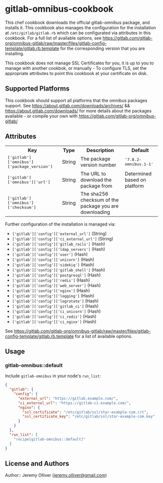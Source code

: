 # gitlab-omnibus-cookbook

This chef cookbook downloads the official gitlab-omnibus package, and installs it.
This cookbook also manages the configuration for the installation at `/etc/gitlab/gitlab.rb` which can be configurated via attributes in this cookbook. For a full list of available options, see https://gitlab.com/gitlab-org/omnibus-gitlab/raw/master/files/gitlab-config-template/gitlab.rb.template for the corresponding version that you are installing.

This cookbook does not manage SSL Certificates for you, it is up to you to manage with another cookbok, or manually - To configure TLS, set the appropriate attributes to point this cookbook at your certificate on disk.

## Supported Platforms

This cookbook should support all platforms that the omnibus packages support.
See https://about.gitlab.com/downloads/archives/ && https://about.gitlab.com/downloads/ for more details about the packages available - or compile your own with https://gitlab.com/gitlab-org/omnibus-gitlab/

## Attributes

<table>
  <tr>
    <th>Key</th>
    <th>Type</th>
    <th>Description</th>
    <th>Default</th>
  </tr>
  <tr>
    <td><tt>['gitlab']['omnibus']['package_version']</tt></td>
    <td>String</td>
    <td>The package version number</td>
    <td><tt>'7.8.2-omnibus.1-1'</tt></td>
  </tr>
  <tr>
    <td><tt>['gitlab']['omnibus']['url']</tt></td>
    <td>String</td>
    <td>The URL to download the package from</td>
    <td>Determined based on platform</td>
  </tr>
  <tr>
    <td><tt>['gitlab']['omnibus']['checksum']</tt></td>
    <td>String</td>
    <td>The sha256 checksum of the package you are downloading</td>
    <td></td>
  </tr>
</table>

Further configuration of the installation is managed via:

* `['gitlab']['config']['external_url']` (String)
* `['gitlab']['config']['ci_external_url']` (String)
* `['gitlab']['config']['gitlab_rails']` (Hash)
* `['gitlab']['config']['ldap_servers']` (Hash)
* `['gitlab']['config']['user']` (Hash)
* `['gitlab']['config']['unicorn']` (Hash)
* `['gitlab']['config']['sidekiq']` (Hash)
* `['gitlab']['config']['gitlab_shell']` (Hash)
* `['gitlab']['config']['postgresql']` (Hash)
* `['gitlab']['config']['redis']` (Hash)
* `['gitlab']['config']['web_server']` (Hash)
* `['gitlab']['config']['nginx']` (Hash)
* `['gitlab']['config']['logging']` (Hash)
* `['gitlab']['config']['logrotate']` (Hash)
* `['gitlab']['config']['gitlab_ci']` (Hash)
* `['gitlab']['config']['ci_unicorn']` (Hash)
* `['gitlab']['config']['ci_redis']` (Hash)
* `['gitlab']['config']['ci_nginx']` (Hash)

See https://gitlab.com/gitlab-org/omnibus-gitlab/raw/master/files/gitlab-config-template/gitlab.rb.template for a list of available options.

## Usage

### gitlab-omnibus::default

Include `gitlab-omnibus` in your node's `run_list`:

```json
{
  "gitlab": {
    "config": {
      "external_url": "https://gitlab.example.com/",
      "ci_external_url": "https://gitlab-ci.example.com/",
      "nginx": {
        "ssl_certificate": "/etc/gitlab/ssl/star-example-com.crt",
        "ssl_certificate_key": "/etc/gitlab/ssl/star-example-com.key"
      }
    }
  },
  "run_list": [
    "recipe[gitlab-omnibus::default]"
  ]
}
```

## License and Authors

Author:: Jeremy Olliver (<jeremy.olliver@gmail.com>)
